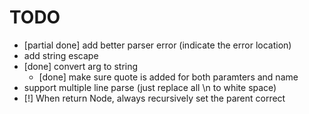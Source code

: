 # TODO
* [partial done] add better parser error (indicate the error location)
* add string escape
* [done] convert arg to string
  * [done] make sure quote is added for both paramters and name
* support multiple line parse (just replace all \n to white space)
* [!] When return Node, always recursively set the parent correct


